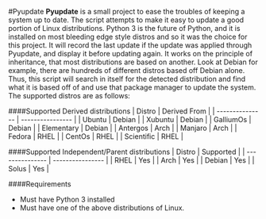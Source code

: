 #Pyupdate
**Pyupdate** is a small project to ease the troubles of keeping a system up to date.
The script attempts to make it easy to update a good portion of Linux distributions.
Python 3 is the future of Python, and it is installed on most bleeding edge style
distros and so it was the choice for this project. It will record the last update
if the update was applied through Pyupdate, and display it before updating again.
It works on the principle of inheritance, that most distributions are based on another.
Look at Debian for example, there are hundreds of different distros based off Debian alone.
Thus, this script will search in itself for the detected distribution and find what it is
based off of and use that package manager to update the system. The supported distros are as
follows:

####Supported Derived distributions
| Distro          | Derived From     |
| --------------- | ---------------- |
| Ubuntu          | Debian           |
| Xubuntu         | Debian           |
| GalliumOs       | Debian           |
| Elementary      | Debian           |
| Antergos        | Arch             |
| Manjaro         | Arch             |
| Fedora          | RHEL             |
| CentOs          | RHEL             |
| Scientific      | RHEL             |

####Supported Independent/Parent distributions
| Distro          | Supported        |
| --------------- | ---------------- |
| RHEL            | Yes              |
| Arch            | Yes              |
| Debian          | Yes              |
| Solus           | Yes              |

####Requirements
* Must have Python 3 installed
* Must have one of the above distributions of Linux.
